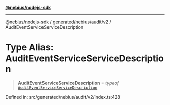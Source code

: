 [**@nebius/nodejs-sdk**](../../../../../README.md)

---

[@nebius/nodejs-sdk](../../../../../README.md) / [generated/nebius/audit/v2](../README.md) / AuditEventServiceServiceDescription

# Type Alias: AuditEventServiceServiceDescription

> **AuditEventServiceServiceDescription** = _typeof_ [`AuditEventServiceServiceDescription`](../variables/AuditEventServiceServiceDescription.md)

Defined in: src/generated/nebius/audit/v2/index.ts:428
